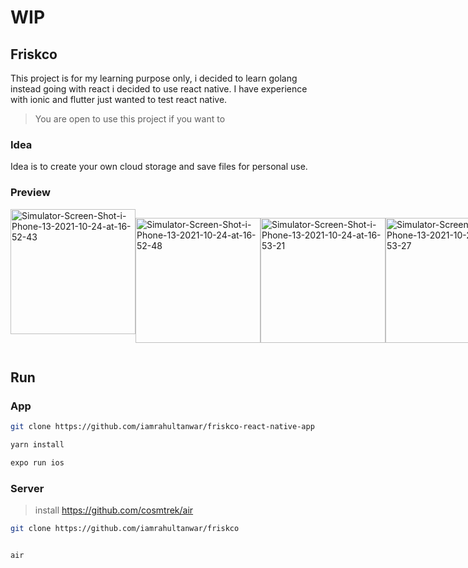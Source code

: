 # WIP

## Friskco

This project is for my learning purpose only, i decided to learn golang instead going with react i decided to use react native. I have experience with ionic and flutter just wanted to test react native.

> You are open to use this project if you want to

### Idea

Idea is to create your own cloud storage and save files for personal use.

### Preview

<div style="display:flex" >
<a href="https://ibb.co/PwyZc9X"><img height="200" src="https://i.ibb.co/jgYvyW0/Simulator-Screen-Shot-i-Phone-13-2021-10-24-at-16-52-43.png" alt="Simulator-Screen-Shot-i-Phone-13-2021-10-24-at-16-52-43" border="0"></a>

<a href="https://ibb.co/WnDScYx"><img height="200" src="https://i.ibb.co/y0hL8bf/Simulator-Screen-Shot-i-Phone-13-2021-10-24-at-16-52-48.png" alt="Simulator-Screen-Shot-i-Phone-13-2021-10-24-at-16-52-48" border="0"></a>

<a href="https://ibb.co/52rR5qF"><img height="200" src="https://i.ibb.co/zNX4SKJ/Simulator-Screen-Shot-i-Phone-13-2021-10-24-at-16-53-21.png" alt="Simulator-Screen-Shot-i-Phone-13-2021-10-24-at-16-53-21" border="0"></a>

<a href="https://ibb.co/qxTgV3d"><img height="200" src="https://i.ibb.co/PtqW0vN/Simulator-Screen-Shot-i-Phone-13-2021-10-24-at-16-53-27.png" alt="Simulator-Screen-Shot-i-Phone-13-2021-10-24-at-16-53-27" border="0"></a>

<a href="https://ibb.co/QvQ9vdP"><img height="200" src="https://i.ibb.co/tpKBpXq/Simulator-Screen-Shot-i-Phone-13-2021-10-24-at-16-53-32.png" alt="Simulator-Screen-Shot-i-Phone-13-2021-10-24-at-16-53-32" border="0"></a>

</div>

## Run

### App

```bash
git clone https://github.com/iamrahultanwar/friskco-react-native-app

yarn install

expo run ios

```

### Server

> install https://github.com/cosmtrek/air

```bash
git clone https://github.com/iamrahultanwar/friskco


air

```
